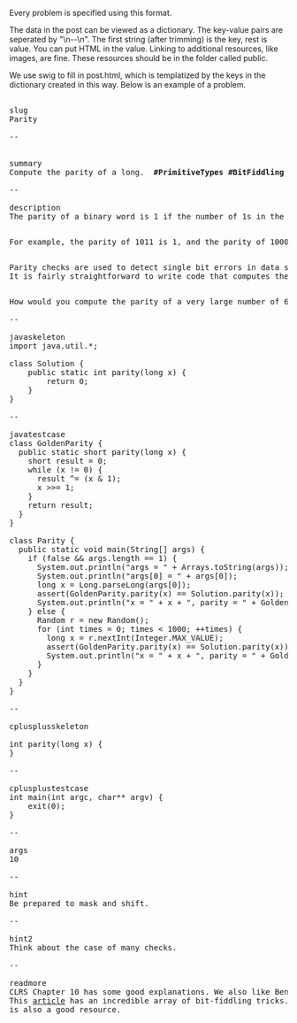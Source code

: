 Every problem is specified using this format. 

The data in the post can be viewed as a dictionary.
The key-value pairs are seperated by "\n--\n". The first string (after trimming) is the key,
rest is value.
You can put HTML in the value.
Linking to additional resources, like images, are fine. 
These resources should be in the folder called public. 

We use swig to fill in post.html, which is templatized by the keys in the dictionary created in this way.
Below is an example of a problem.

<pre>

slug
Parity

--


summary
Compute the parity of a long.  <b>#PrimitiveTypes #BitFiddling</b>

--

description
The parity of a binary word is 1 if the number of 1s in the word is odd; otherwise, it is 0.
<p>
For example, the parity of 1011 is 1, and the parity of 10001000 is 0.
<p>
Parity checks are used to detect single bit errors in data storage and communication.
It is fairly straightforward to write code that computes the parity of a single 64-bit word.
<p>
How would you compute the parity of a very large number of 64-bit words?

--

javaskeleton
import java.util.*;

class Solution {
    public static int parity(long x) {
        return 0;
    }
}

--

javatestcase
class GoldenParity {
  public static short parity(long x) {
    short result = 0;
    while (x != 0) {
      result ^= (x & 1);
      x >>= 1;
    }
    return result;
  }
}

class Parity {
  public static void main(String[] args) {
    if (false && args.length == 1) {
      System.out.println("args = " + Arrays.toString(args));
      System.out.println("args[0] = " + args[0]);
      long x = Long.parseLong(args[0]);
      assert(GoldenParity.parity(x) == Solution.parity(x));
      System.out.println("x = " + x + ", parity = " + GoldenParity.parity(x));
    } else {
      Random r = new Random();
      for (int times = 0; times < 1000; ++times) {
        long x = r.nextInt(Integer.MAX_VALUE);
        assert(GoldenParity.parity(x) == Solution.parity(x));
        System.out.println("x = " + x + ", parity = " + GoldenParity.parity(x));
      }
    }
  }
}

--

cplusplusskeleton

int parity(long x) {
}

--

cplusplustestcase
int main(int argc, char** argv) {
    exit(0);
}

--

args
10

--

hint
Be prepared to mask and shift.

--

hint2
Think about the case of many checks.

--

readmore
CLRS Chapter 10 has some good explanations. We also like Bentley's examples.
This <a href="https://graphics.stanford.edu/~seander/bithacks.html">article</a> has an incredible array of bit-fiddling tricks. The Wikipedia article
is also a good resource.
